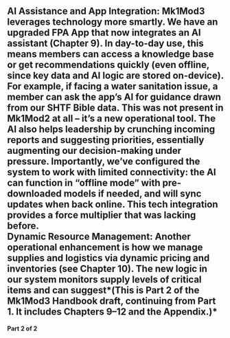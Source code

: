 **AI Assistance and App Integration:** Mk1Mod3 leverages technology more smartly. We have an upgraded **FPA App** that now integrates an AI assistant (Chapter 9). In day-to-day use, this means members can access a knowledge base or get recommendations quickly (even offline, since key data and AI logic are stored on-device). For example, if facing a water sanitation issue, a member can ask the app’s AI for guidance drawn from our SHTF Bible data. This was not present in Mk1Mod2 at all – it’s a new operational tool. The AI also helps leadership by crunching incoming reports and suggesting priorities, essentially augmenting our decision-making under pressure. Importantly, we’ve configured the system to work with limited connectivity: the AI can function in “offline mode” with pre-downloaded models if needed, and will sync updates when back online. This tech integration provides a force multiplier that was lacking before.  
**Dynamic Resource Management:** Another operational enhancement is how we manage supplies and logistics via dynamic pricing and inventories (see Chapter 10). The new logic in our system monitors supply levels of critical items and can suggest*(This is **Part 2** of the Mk1Mod3 Handbook draft, continuing from Part 1. It includes Chapters 9–12 and the Appendix.)*  
---  
**Part 2 of 2**